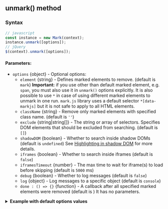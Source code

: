
## unmark() method
### Syntax
``` js
// javascript
const instance = new Mark(context);
instance.unmark([options]);
// jQuery
$(context).unmark([options]);
```
#### Parameters:
* `options` {object} - Optional options:
  * `element` {string} - Defines marked elements to remove. (default is `mark`)
    **Important:** if you use other than default marked element, e.g. `span`, you must also use it in `unmark()` options explicitly. It is also possible to use `*` in case of using different marked elements to unmark in one run. `mark.js` library uses a default selector `*[data-markjs]` but it is not safe to apply to all HTML elements.
  * `className` {string} - Remove only marked elements with specified class name. (default is `''`)
  * `exclude` {string|string[]} - The string or array of selectors. Specifies DOM elements that should be excluded from searching. (default is `[]`)
  * `shadowDOM` {boolean} - Whether to search inside shadow DOMs (default is `undefined`)
    See [Highlighting in shadow DOM](shadow-dom.md) for more details.
  * `iframes` {boolean} - Whether to search inside iframes (default is `false`)
  * `iframesTimeout` {number} - The max time to wait for iframe(s) to load before skipping (default is `5000` ms)
  * `debug` {boolean} - Whether to log messages (default is `false`)
  * `log` {object} - Log messages to a specific object (default is `console`)
  * `done : () => {}` {function} - A callback after all specified marked elements were removed (default is )
    It has no parameters.
  
<details id="internal-code">
<summary><b>Example with default options values</b></summary>

<pre><code class="language-js">const options = {
    element : 'mark',
    className : '',
    shadowDOM : false,
    iframes : false,
    iframesTimeout : 5000,
    done : () => {},
    debug : false,
    log : window.console
};
</code></pre>

JavaScript:

<pre><code class='lang-javascript'>
var instance = new Mark(document.querySelector('selector'));
instance.unmark(options);
</code></pre>

jQuery:

<pre><code class='lang-javascript'>$('selector').unmark(options);</code></pre>
</details>
